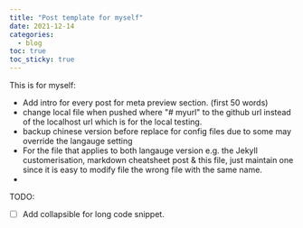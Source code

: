 ```yaml
---
title: "Post template for myself"
date: 2021-12-14
categories:
  - blog
toc: true
toc_sticky: true
---
```


This is for myself:
* Add intro for every post for meta preview section. (first 50 words)
* change local file when pushed where "# myurl" to the github url instead of the localhost url which is for the local testing.
* backup chinese version before replace for config files due to some may override the langauge setting
* For the file that applies to both langauge version e.g. the Jekyll customerisation, markdown cheatsheet post & this file, just maintain one since it is easy to modify file the wrong file with the same name.
* 
TODO:

- [ ] Add collapsible for long code snippet.
